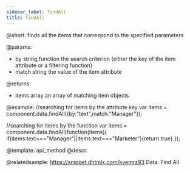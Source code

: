 ```yaml
---
sidebar_label: findAll
title: findAll
---          
```


@short:
finds all the items that correspond to the specified parameters

@params:
- by			string,function			 the search criterion (either the key of the item attribute or a filtering function)
- match 		string					 the value of the item attribute

@returns:

- items		array		an array of matching item objects

@example:
//searching for items by the attribute key
var items = component.data.findAll({by:"text",match:"Manager"});

//searching for items by the function
var items = component.data.findAll(function(items){
	if(items.text==="Manager"||items.text==="Marketer"){return true}
});

@template: api_method
@descr:

@relatedsample: https://snippet.dhtmlx.com/kvemrz93	Data. Find All
